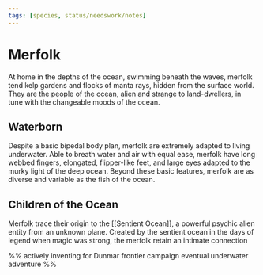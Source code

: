 ```yaml
---
tags: [species, status/needswork/notes]
--- 
```


# Merfolk

At home in the depths of the ocean, swimming beneath the waves, merfolk tend kelp gardens and flocks of manta rays, hidden from the surface world. They are the people of the ocean, alien and strange to land-dwellers, in tune with the changeable moods of the ocean.
## Waterborn
Despite a basic bipedal body plan, merfolk are extremely adapted to living underwater. Able to breath water and air with equal ease, merfolk have long webbed fingers, elongated, flipper-like feet, and large eyes adapted to the murky light of the deep ocean. Beyond these basic features, merfolk are as diverse and variable as the fish of the ocean.
## Children of the Ocean
Merfolk trace their origin to the [[Sentient Ocean]], a powerful psychic alien entity from an unknown plane. Created by the sentient ocean in the days of legend when magic was strong, the merfolk retain an intimate connection 




%%  actively inventing for Dunmar frontier campaign eventual underwater adventure %%
